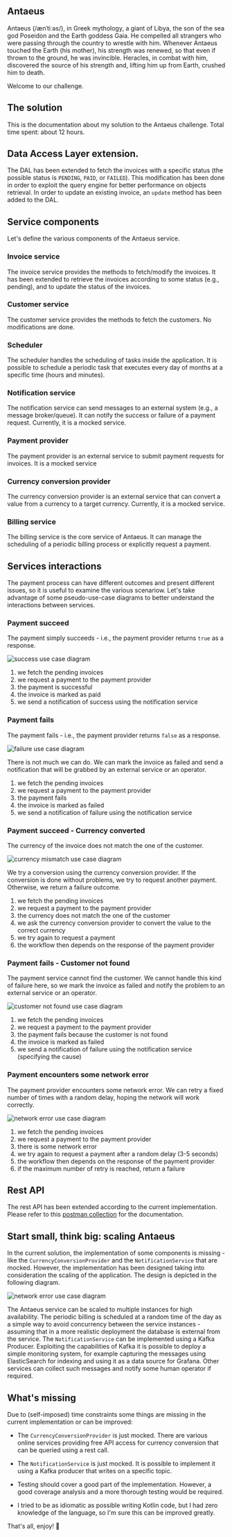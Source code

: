 ## Antaeus

Antaeus (/ænˈtiːəs/), in Greek mythology, a giant of Libya, the son of the sea god Poseidon and the Earth goddess Gaia. He compelled all strangers who were passing through the country to wrestle with him. Whenever Antaeus touched the Earth (his mother), his strength was renewed, so that even if thrown to the ground, he was invincible. Heracles, in combat with him, discovered the source of his strength and, lifting him up from Earth, crushed him to death.

Welcome to our challenge.

## The solution
This is the documentation about my solution to the Antaeus challenge.
Total time spent: about 12 hours.

## Data Access Layer extension.
The DAL has been extended to fetch the invoices with a specific status (the possible status is `PENDING`, `PAID`, or `FAILED`). This modification has been done in order to exploit the query engine for better performance on objects retrieval.
In order to update an existing invoice, an `update` method has been added to the DAL.

## Service components
Let's define the various components of the Antaeus service.

### Invoice service
The invoice service provides the methods to fetch/modify the invoices.
It has been extended to retrieve the invoices according to some status (e.g., pending), and to update the status of the invoices.

### Customer service
The customer service provides the methods to fetch the customers. No modifications are done.

### Scheduler
The scheduler handles the scheduling of tasks inside the application. It is possible to schedule a periodic task that executes every day of months at a specific time (hours and minutes).

### Notification service
The notification service can send messages to an external system (e.g., a message broker/queue). It can notify the success or failure of a payment request. Currently, it is a mocked service.

### Payment provider
The payment provider is an external service to submit payment requests for invoices. It is a mocked service

### Currency conversion provider
The currency conversion provider is an external service that can convert a value from a currency to a target currency. Currently, it is a mocked service.

### Billing service
The billing service is the core service of Antaeus. It can manage the scheduling of a periodic billing process or explicitly request a payment.

## Services interactions
The payment process can have different outcomes and present different issues, so it is useful to examine the various scenariow. Let's take advantage of some pseudo-use-case diagrams to better understand the interactions between services.

### Payment succeed
The payment simply succeeds - i.e., the payment provider returns `true` as a response.

![success use case diagram](img/ps.PNG)

1. we fetch the pending invoices
2. we request a payment to the payment provider
3. the payment is successful
4. the invoice is marked as paid
5. we send a notification of success using the notification service

### Payment fails
The payment fails - i.e., the payment provider returns `false` as a response.

![failure use case diagram](img/pf.PNG)

There is not much we can do. We can mark the invoice as failed and send a notification that will be grabbed by an external service or an operator.
1. we fetch the pending invoices
2. we request a payment to the payment provider
3. the payment fails
4. the invoice is marked as failed
5. we send a notification of failure using the notification service

### Payment succeed - Currency converted
The currency of the invoice does not match the one of the customer.

![currency mismatch use case diagram](img/cm.PNG)

We try a conversion using the currency conversion provider. If the conversion is done without problems, we try to request another payment. Otherwise, we return a failure outcome.
1. we fetch the pending invoices
2. we request a payment to the payment provider
3. the currency does not match the one of the customer
4. we ask the currency conversion provider to convert the value to the correct currency
5. we try again to request a payment
6. the workflow then depends on the response of the payment provider

### Payment fails - Customer not found
The payment service cannot find the customer. We cannot handle this kind of failure here, so we mark the invoice as failed and notify the problem to an external service or an operator.

![customer not found use case diagram](img/cnf.PNG)

1. we fetch the pending invoices
2. we request a payment to the payment provider
3. the payment fails because the customer is not found
4. the invoice is marked as failed
5. we send a notification of failure using the notification service (specifying the cause)

### Payment encounters some network error
The payment provider encounters some network error. We can retry a fixed number of times with a random delay, hoping the network will work correctly.

![network error use case diagram](img/ne.PNG)

1. we fetch the pending invoices
2. we request a payment to the payment provider
3. there is some network error
4. we try again to request a payment after a random delay (3-5 seconds)
5. the workflow then depends on the response of the payment provider
6. if the maximum number of retry is reached, return a failure

## Rest API
The rest API has been extended according to the current implementation. Please refer to this [postman collection](https://documenter.getpostman.com/view/4636741/S1Zw9BWS?version=latest) for the documentation.

## Start small, think big: scaling Antaeus
In the current solution, the implementation of some components is missing - like the `CurrencyConversionProvider` and the `NotificationService` that are mocked. However, the implementation has been designed taking into consideration the scaling of the application.
The design is depicted in the following diagram.

![network error use case diagram](img/ha.PNG)

The Antaeus service can be scaled to multiple instances for high availability. The periodic billing is scheduled at a random time of the day as a simple way to avoid concurrency between the service instances - assuming that in a more realistic deployment the database is external from the service. The `NotificationService` can be implemented using a Kafka Producer. Exploiting the capabilities of Kafka it is possible to deploy a simple monitoring system, for example capturing the messages using ElasticSearch for indexing and using it as a data source for Grafana. Other services can collect such messages and notify some human operator if required.

## What's missing
Due to (self-imposed) time constraints some things are missing in the current implementation or can be improved:

* The `CurrencyConversionProvider` is just mocked. There are various online services providing free API access for currency conversion that can be queried using a rest call.

* The `NotificationService` is just mocked. It is possible to implement it using a Kafka producer that writes on a specific topic.

* Testing should cover a good part of the implementation. However, a good coverage analysis and a more thorough testing would be required.

* I tried to be as idiomatic as possible writing Kotlin code, but I had zero knowledge of the language, so I'm sure this can be improved greatly.

That's all, enjoy! :rocket: